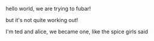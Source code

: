 
hello world, we are trying to fubar!

but it's not quite working out!

I'm ted and alice, we became one, like the spice girls said
